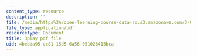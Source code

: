 ```yaml
---
content_type: resource
description: ''
file: /media/https%3A/open-learning-course-data-rc.s3.amazonaws.com/3-091sc-introduction-to-solid-state-chemistry-fall-2010/4bebda95ec8115d56a56051026415bca_LHRZLeQ2aaM.pdf
file_type: application/pdf
resourcetype: Document
title: 3play pdf file
uid: 4bebda95-ec81-15d5-6a56-051026415bca
---
```

